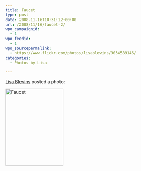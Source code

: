 ```yaml
---
title: Faucet
type: post
date: 2008-11-16T10:31:12+00:00
url: /2008/11/16/faucet-2/
wpo_campaignid:
  - 1
wpo_feedid:
  - 1
wpo_sourcepermalink:
  - https://www.flickr.com/photos/lisablevins/3034589146/
categories:
  - Photos by Lisa

---
```

[Lisa Blevins][1] posted a photo:

[<img src="/wp-o-matic/cache/03f0258ffc_3034589146-dd54b0c7e0-m.jpg" width="180" height="240" alt="Faucet" />][2]

 [1]: https://www.flickr.com/people/lisablevins/
 [2]: https://www.flickr.com/photos/lisablevins/3034589146/ "Faucet"
